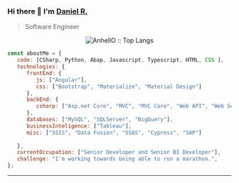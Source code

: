 ### Hi there 👋 I'm [Daniel R.](https://github.com/hdanielra)
> Software Engineer 


<p align="center"><img src="https://github-readme-stats.vercel.app/api/top-langs/?username=hdanielra&langs_count=10&theme=tokyonight&layout=compact" alt="AnhellO :: Top Langs" /></p>



```javascript
const aboutMe = {
   code: [CSharp, Python, Abap, Javascript, Typescript, HTML, CSS ],
   technologies: {
      frontEnd: {
         js: ["Angular"],
         css: ["Bootstrap", "Materialize", "Material Design"]
      },
      backEnd: {
         csharp: ["Asp.net Core", "MVC", "MVC Core", "Web API", "Web Services", "WCF", "LinQ", "Entity Framework"]
      },
      databases: ["MySQL", "SQLServer", "BigQuery"],
      businessInteligence: ["Tableau"],
      misc: ["SSIS", "Data Fusion", "SSAS", "Cypress", "SAP"]
      
   },
   currentOccupation: ["Senior Developer and Senior BI Developer"],
   challenge: "I'm working towards being able to run a marathon.",
};
```

---
